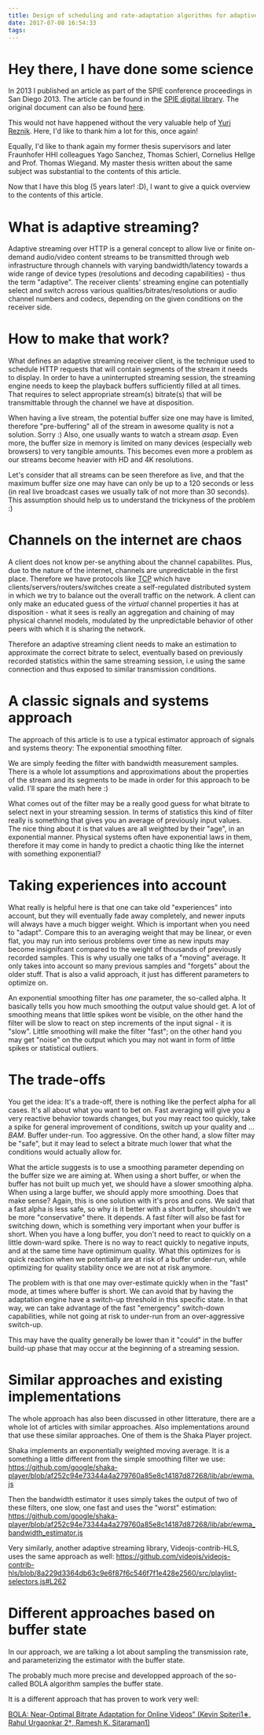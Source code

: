 ```yaml
---
title: Design of scheduling and rate-adaptation algorithms for adaptive HTTP streaming
date: 2017-07-08 16:54:33
tags:
---
```


# Hey there, I have done some science

In 2013 I published an article as part of the SPIE conference proceedings in San Diego 2013. The article can be found in the <a href="http://proceedings.spiedigitallibrary.org/proceeding.aspx?articleid=1744318">SPIE digital library</a>. The original document can also be found <a href="https://drive.google.com/open?id=0Bytk0Mk6whyiR2R5ZWp6dkVzS0k">here</a>.

This would not have happened without the very valuable help of <a href="http://reznik.org/">Yuri Reznik</a>. Here, I'd like to thank him a lot for this, once again! 

Equally, I'd like to thank again my former thesis supervisors and later Fraunhofer HHI colleagues Yago Sanchez, Thomas Schierl, Cornelius Hellge and Prof. Thomas Wiegand. My master thesis written about the same subject was substantial to the contents of this article.

Now that I have this blog (5 years later! :D), I want to give a quick overview to the contents of this article.

# What is adaptive streaming?

Adaptive streaming over HTTP is a general concept to allow live or finite on-demand audio/video content streams to be transmitted through web infrastructure through channels with varying bandwidth/latency towards a wide range of device types (resolutions and decoding capabilities) - thus the term "adaptive". The receiver clients' streaming engine can potentially select and switch across various qualities/bitrates/resolutions or audio channel numbers and codecs, depending on the given conditions on the receiver side.

# How to make that work?

What defines an adaptive streaming receiver client, is the technique used to schedule HTTP requests that will contain segments of the stream it needs to display. In order to have a uninterrupted streaming session, the streaming engine needs to keep the playback buffers sufficiently filled at all times. That requires to select appropriate stream(s) bitrate(s) that will be transmittable through the channel we have at disposition.

When having a live stream, the potential buffer size one may have is limited, therefore "pre-buffering" all of the stream in awesome quality is not a solution. Sorry :) Also, one usually wants to watch a stream *asap*. Even more, the buffer size in memory is limited on many devices (especially web browsers) to very tangible amounts. This becomes even more a problem as our streams become heavier with HD and 4K resolutions.

Let's consider that all streams can be seen therefore as live, and that the maximum buffer size one may have can only be up to a 120 seconds or less (in real live broadcast cases we usually talk of not more than 30 seconds). This assumption should help us to understand the trickyness of the problem :)

# Channels on the internet are chaos

A client does not know per-se anything about the channel capabilites. Plus, due to the nature of the internet, channels are unpredictable in the first place. Therefore we have protocols like <a href="https://en.wikipedia.org/wiki/Transmission_Control_Protocol">TCP</a> which have clients/servers/routers/switches create a self-regulated distributed system in which we try to balance out the overall traffic on the network. A client can only make an educated guess of the *virtual* channel properties it has at disposition - what it sees is really an aggregation and chaining of may physical channel models, modulated by the unpredictable behavior of other peers with which it is sharing the network.

Therefore an adaptive streaming client needs to make an estimation to approximate the correct bitrate to select, eventually based on previously recorded statistics within the same streaming session, i.e using the same connection and thus exposed to similar transmission conditions.

# A classic signals and systems approach

The approach of this article is to use a typical estimator approach of signals and systems theory: The exponential smoothing filter.

We are simply feeding the filter with bandwidth measurement samples. There is a whole lot assumptions and approximations about the properties of the stream and its segments to be made in order for this approach to be valid. I'll spare the math here :)

What comes out of the filter may be a really good guess for what bitrate to select next in your streaming session. In terms of statistics this kind of filter really is something that gives you an average of previously input values. The nice thing about it is that values are all weighted by their "age", in an exponential manner. Physical systems often have exponential laws in them, therefore it may come in handy to predict a chaotic thing like the internet with something exponential?

# Taking experiences into account

What really is helpful here is that one can take old "experiences" into account, but they will eventually fade away completely, and newer inputs will always have a much bigger weight. Which is important when you need to "adapt". Compare this to an averaging weight that may be linear, or even flat, you may run into serious problems over time as new inputs may become insignifcant compared to the weight of thousands of previously recorded samples. This is why usually one talks of a "moving" average. It only takes into account so many previous samples and "forgets" about the older stuff. That is also a valid approach, it just has different parameters to optimize on.

An exponential smoothing filter has *one* parameter, the so-called alpha. It basically tells you how much smoothing the output value should get. A lot of smoothing means that little spikes wont be visible, on the other hand the filter will be slow to react on step increments of the input signal - it is "slow". Little smoothing will make the filter "fast"; on the other hand you may get "noise" on the output which you may not want in form of little spikes or statistical outliers.

# The trade-offs

You get the idea: It's a trade-off, there is nothing like the perfect alpha for all cases. It's all about what you want to bet on. Fast averaging will give you a very reactive behavior towards changes, but you may react too quickly, take a spike for general improvement of conditions, switch up your quality and ... *BAM*. Buffer under-run. Too aggressive. On the other hand, a slow filter may be "safe", but it may lead to select a bitrate much lower that what the conditions would actually allow for.

What the article suggests is to use a smoothing parameter depending on the buffer size we are aiming at. When using a short buffer, or when the buffer has not built up much yet, we should have a slower smoothing alpha. When using a large buffer, we should apply more smoothing. Does that make sense? Again, this is one solution with it's pros and cons. We said that a fast alpha is less safe, so why is it better with a short buffer, shouldn't we be more "conservative" there. It depends. A fast filter will also be fast for switching down, which is something very important when your buffer is short. When you have a long buffer, you don't need to react to quickly on a little down-ward spike. There is no way to react quickly to negative inputs, and at the same time have optimimum quality. What this optimizes for is quick reaction when we potentially are at risk of a buffer under-run, while optimizing for quality stability once we are not at risk anymore.

The problem with is that one may over-estimate quickly when in the "fast" mode, at times where buffer is short. We can avoid that by having the adaptation engine have a switch-up threshold in this specific state. In that way, we can take advantage of the fast "emergency" switch-down capabilities, while not going at risk to under-run from an over-aggressive switch-up.

This may have the quality generally be lower than it "could" in the buffer build-up phase that may occur at the beginning of a streaming session. 

# Similar approaches and existing implementations

The whole approach has also been discussed in other litterature, there are a whole lot of articles with similar approaches. Also implementations around that use these similar approaches. One of them is the Shaka Player project.

Shaka implements an exponentially weighted moving average. It is a something a little different from the simple smoothing filter we use:  https://github.com/google/shaka-player/blob/af252c94e73344a4a279760a85e8c14187d87268/lib/abr/ewma.js

Then the bandwidth estimator it uses simply takes the output of two of these filters, one slow, one fast and uses the "worst" estimation: https://github.com/google/shaka-player/blob/af252c94e73344a4a279760a85e8c14187d87268/lib/abr/ewma_bandwidth_estimator.js

Very similarly, another adaptive streaming library, Videojs-contrib-HLS, uses the same approach as well: https://github.com/videojs/videojs-contrib-hls/blob/8a229d3364db63c9e6f87f6c546f7f1e428e2560/src/playlist-selectors.js#L262 

# Different approaches based on buffer state

In our approach, we are talking a lot about sampling the transmission rate, and parameterizing the estimator with the buffer state.

The probably much more precise and developped approach of the so-called BOLA algorithm samples the buffer state.

It is a different approach that has proven to work very well:

<a href="https://arxiv.org/pdf/1601.06748.pdf">BOLA: Near-Optimal Bitrate Adaptation for Online Videos" 
(Kevin Spiteri1∗, Rahul Urgaonkar 2†, Ramesh K. Sitaraman1)</a>






